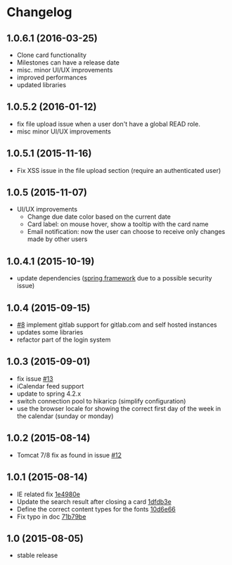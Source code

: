 # Changelog

## 1.0.6.1 (2016-03-25)

 - Clone card functionality
 - Milestones can have a release date
 - misc. minor UI/UX improvements
 - improved performances
 - updated libraries 

## 1.0.5.2 (2016-01-12)

 - fix file upload issue when a user don't have a global READ role.
 - misc minor UI/UX improvements

## 1.0.5.1 (2015-11-16)

 - Fix XSS issue in the file upload section (require an authenticated user)

## 1.0.5 (2015-11-07)

 - UI/UX improvements
   - Change due date color based on the current date
   - Card label: on mouse hover, show a tooltip with the card name
   - Email notification: now the user can choose to receive only changes made by other users

## 1.0.4.1 (2015-10-19)

 - update dependencies ([spring framework](https://spring.io/blog/2015/10/15/spring-framework-4-2-2-4-1-8-and-3-2-15-available-now) due to a possible security issue)

## 1.0.4 (2015-09-15)

 - [#8](https://github.com/digitalfondue/lavagna/issues/8) implement gitlab support for gitlab.com and self hosted instances
 - updates some libraries
 - refactor part of the login system

## 1.0.3 (2015-09-01)

 - fix issue [#13](https://github.com/digitalfondue/lavagna/issues/13)
 - iCalendar feed support
 - update to spring 4.2.x
 - switch connection pool to hikaricp (simplify configuration)
 - use the browser locale for showing the correct first day of the week in the calendar (sunday or monday)

## 1.0.2 (2015-08-14)

 - Tomcat 7/8 fix as found in issue [#12](https://github.com/digitalfondue/lavagna/issues/12)

## 1.0.1 (2015-08-14)

 - IE related fix [1e4980e](https://github.com/digitalfondue/lavagna/commit/1e4980e9c3ef4a7a84dafe9a0088be361d90a1b1)
 - Update the search result after closing a card [1dfdb3e](https://github.com/digitalfondue/lavagna/commit/1dfdb3e5b02afad349b987099ac923038f7ed901)
 - Define the correct content types for the fonts [10d6e66](https://github.com/digitalfondue/lavagna/commit/10d6e66f9707093122d82b28ef54e6e87c85ae39)
 - Fix typo in doc [71b79be](https://github.com/digitalfondue/lavagna/commit/71b79bebafb62c0485a0870d96db0612d4297803)


## 1.0 (2015-08-05)

 - stable release
